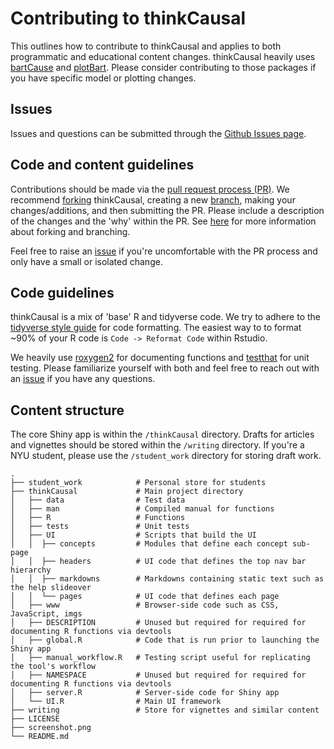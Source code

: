 # Contributing to thinkCausal

This outlines how to contribute to thinkCausal and applies to both programmatic and educational content changes. thinkCausal heavily uses [bartCause](https://github.com/vdorie/bartCause) and [plotBart](https://github.com/joemarlo/plotBart). Please consider contributing to those packages if you have specific model or plotting changes.

## Issues
Issues and questions can be submitted through the [Github Issues page](https://github.com/gperrett/thinkCausal_dev/issues).

## Code and content guidelines

Contributions should be made via the [pull request process (PR)](https://docs.github.com/en/pull-requests/collaborating-with-pull-requests/proposing-changes-to-your-work-with-pull-requests/about-pull-requests). We recommend [forking](https://docs.github.com/en/get-started/quickstart/fork-a-repo) thinkCausal, creating a new [branch](https://docs.github.com/en/pull-requests/collaborating-with-pull-requests/proposing-changes-to-your-work-with-pull-requests/about-branches), making your changes/additions, and then submitting the PR. Please include a description of the changes and the 'why' within the PR. See [here](https://blog.scottlowe.org/2015/01/27/using-fork-branch-git-workflow/) for more information about forking and branching.

Feel free to raise an [issue](https://github.com/gperrett/thinkCausal_dev/issues) if you're uncomfortable with the PR process and only have a small or isolated change.

## Code guidelines

thinkCausal is a mix of 'base' R and tidyverse code. We try to adhere to the [tidyverse style guide](https://style.tidyverse.org/) for code formatting. The easiest way to to format ~90% of your R code is `Code -> Reformat Code` within Rstudio.

We heavily use [roxygen2](https://roxygen2.r-lib.org/) for documenting functions and [testthat](https://testthat.r-lib.org/) for unit testing. Please familiarize yourself with both and feel free to reach out with an [issue](https://github.com/gperrett/thinkCausal_dev/issues) if you have any questions.

## Content structure

The core Shiny app is within the `/thinkCausal` directory. Drafts for articles and vignettes should be stored within the `/writing` directory. If you're a NYU student, please use the `/student_work` directory for storing draft work.

    .
    ├── student_work            # Personal store for students
    ├── thinkCausal             # Main project directory
    │   ├── data                # Test data
    │   ├── man                 # Compiled manual for functions
    │   ├── R                   # Functions
    │   ├── tests               # Unit tests
    │   ├── UI                  # Scripts that build the UI
    │   │  ├── concepts         # Modules that define each concept sub-page
    │   │  ├── headers          # UI code that defines the top nav bar hierarchy
    │   │  ├── markdowns        # Markdowns containing static text such as the help slideover
    │   │  └── pages            # UI code that defines each page
    │   ├── www                 # Browser-side code such as CSS, JavaScript, imgs
    │   ├── DESCRIPTION         # Unused but required for required for documenting R functions via devtools
    │   ├── global.R            # Code that is run prior to launching the Shiny app
    │   ├── manual_workflow.R   # Testing script useful for replicating the tool's workflow
    │   ├── NAMESPACE           # Unused but required for required for documenting R functions via devtools
    │   ├── server.R            # Server-side code for Shiny app
    │   └── UI.R                # Main UI framework
    ├── writing                 # Store for vignettes and similar content
    ├── LICENSE
    ├── screenshot.png
    └── README.md
